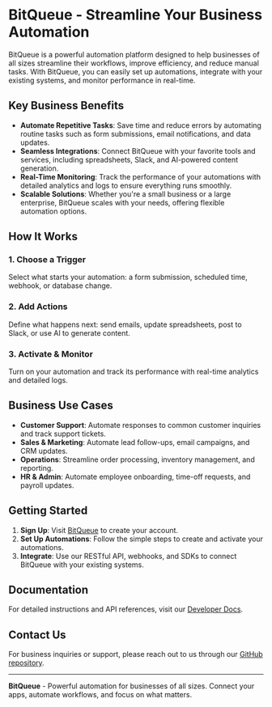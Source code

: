 # BitQueue - Streamline Your Business Automation

BitQueue is a powerful automation platform designed to help businesses of all sizes streamline their workflows, improve efficiency, and reduce manual tasks. With BitQueue, you can easily set up automations, integrate with your existing systems, and monitor performance in real-time.

## Key Business Benefits

- **Automate Repetitive Tasks**: Save time and reduce errors by automating routine tasks such as form submissions, email notifications, and data updates.
- **Seamless Integrations**: Connect BitQueue with your favorite tools and services, including spreadsheets, Slack, and AI-powered content generation.
- **Real-Time Monitoring**: Track the performance of your automations with detailed analytics and logs to ensure everything runs smoothly.
- **Scalable Solutions**: Whether you're a small business or a large enterprise, BitQueue scales with your needs, offering flexible automation options.

## How It Works

### 1. Choose a Trigger
Select what starts your automation: a form submission, scheduled time, webhook, or database change.

### 2. Add Actions
Define what happens next: send emails, update spreadsheets, post to Slack, or use AI to generate content.

### 3. Activate & Monitor
Turn on your automation and track its performance with real-time analytics and detailed logs.

## Business Use Cases

- **Customer Support**: Automate responses to common customer inquiries and track support tickets.
- **Sales & Marketing**: Automate lead follow-ups, email campaigns, and CRM updates.
- **Operations**: Streamline order processing, inventory management, and reporting.
- **HR & Admin**: Automate employee onboarding, time-off requests, and payroll updates.

## Getting Started

1. **Sign Up**: Visit [BitQueue](https://bitqueue.vercel.app/) to create your account.
2. **Set Up Automations**: Follow the simple steps to create and activate your automations.
3. **Integrate**: Use our RESTful API, webhooks, and SDKs to connect BitQueue with your existing systems.

## Documentation

For detailed instructions and API references, visit our [Developer Docs](https://bitqueue.vercel.app/).

## Contact Us

For business inquiries or support, please reach out to us through our [GitHub repository](https://github.com/gabrielalmir/bitqueue).

---

**BitQueue** - Powerful automation for businesses of all sizes. Connect your apps, automate workflows, and focus on what matters.
